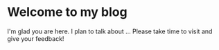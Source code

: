 # Welcome to my blog

I'm glad you are here. I plan to talk about ...
Please take time to visit and give your feedback!
